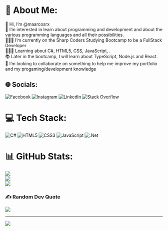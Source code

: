# 💫 About Me:
👋 Hi, I’m @maarcosrx<br>👀 I’m interested in learn about programming and development and about the various programming languages and all their possibilities.<br>👨🏻‍💻 I’m currently on the Sharp Coders Studying Bootcamp to be a FullStack Developer<br>👨🏻‍💻 Learning about C#, HTML5, CSS, JavaScript, .<br>📚 Later in the bootcamp, I will learn about TypeScript, Node.js and React.<br>💞️ I’m looking to collaborate on something to help me improve my portfolio and my progaming/development knowledge<br>


## 🌐 Socials:
[![Facebook](https://img.shields.io/badge/Facebook-%231877F2.svg?logo=Facebook&logoColor=white)](https://facebook.com/www.facebook.com/marcos.depadua) [![Instagram](https://img.shields.io/badge/Instagram-%23E4405F.svg?logo=Instagram&logoColor=white)](https://instagram.com/marcos.depadua) [![LinkedIn](https://img.shields.io/badge/LinkedIn-%230077B5.svg?logo=linkedin&logoColor=white)](https://www.linkedin.com/in/marcos-pádua-83ba37172/) [![Stack Overflow](https://img.shields.io/badge/-Stackoverflow-FE7A16?logo=stack-overflow&logoColor=white)](https://stackoverflow.com/users/20805172) 

# 💻 Tech Stack:
![C#](https://img.shields.io/badge/c%23-%23239120.svg?style=flat&logo=c-sharp&logoColor=white) ![HTML5](https://img.shields.io/badge/html5-%23E34F26.svg?style=flat&logo=html5&logoColor=white) ![CSS3](https://img.shields.io/badge/css3-%231572B6.svg?style=flat&logo=css3&logoColor=white) ![JavaScript](https://img.shields.io/badge/javascript-%23323330.svg?style=flat&logo=javascript&logoColor=%23F7DF1E) ![.Net](https://img.shields.io/badge/.NET-5C2D91?style=flat&logo=.net&logoColor=white)
# 📊 GitHub Stats:
![](https://github-readme-stats.vercel.app/api?username=maarcosrx&theme=shades-of-purple&hide_border=false&include_all_commits=true&count_private=false)<br/>
![](https://github-readme-streak-stats.herokuapp.com/?user=maarcosrx&theme=shades-of-purple&hide_border=false)<br/>
![](https://github-readme-stats.vercel.app/api/top-langs/?username=maarcosrx&theme=shades-of-purple&hide_border=false&include_all_commits=true&count_private=false&layout=compact)

### ✍️ Random Dev Quote
![](https://quotes-github-readme.vercel.app/api?type=horizontal&theme=radical)

---
[![](https://visitcount.itsvg.in/api?id=maarcosrx&icon=5&color=0)](https://visitcount.itsvg.in)

<!-- Proudly created with GPRM ( https://gprm.itsvg.in  ) -->
